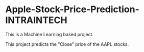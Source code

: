 # Apple-Stock-Price-Prediction-INTRAINTECH

This is a Machine Learning based project.

This project predicts the "Close" price of the AAPL stocks.

